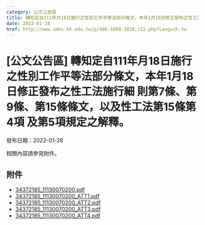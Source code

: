 ```yaml
---
category: 公文公告區
title: 轉知定自111年月18日施行之性別工作平等法部分條文，本年1月18日修正發布之性工法施行細 則第7條、第9條、第15條條文，以及性工法第15條第4項 及第5項規定之解釋。
date: 2022-01-28
href: http://www.smhs.kh.edu.tw/p/406-1000-2828,r22.php?Lang=zh-tw
---
```


# [公文公告區] 轉知定自111年月18日施行之性別工作平等法部分條文，本年1月18日修正發布之性工法施行細 則第7條、第9條、第15條條文，以及性工法第15條第4項 及第5項規定之解釋。
發布日期：2022-01-28

<div><div></div><div>相關內容請參見附件。</div></div>

## 附件
- [34372185_11130070200.pdf](https://www.smhs.kh.edu.tw/var/file/0/1000/attach/15/pta_2528_9919641_30559.pdf)
- [34372185_11130070200_ATT1.pdf](https://www.smhs.kh.edu.tw/var/file/0/1000/attach/15/pta_2529_8185601_30559.pdf)
- [34372185_11130070200_ATT2.pdf](https://www.smhs.kh.edu.tw/var/file/0/1000/attach/15/pta_2530_6118143_30559.pdf)
- [34372185_11130070200_ATT3.pdf](https://www.smhs.kh.edu.tw/var/file/0/1000/attach/15/pta_2531_2084878_30559.pdf)
- [34372185_11130070200_ATT4.pdf](https://www.smhs.kh.edu.tw/var/file/0/1000/attach/15/pta_2532_603568_30559.pdf)
